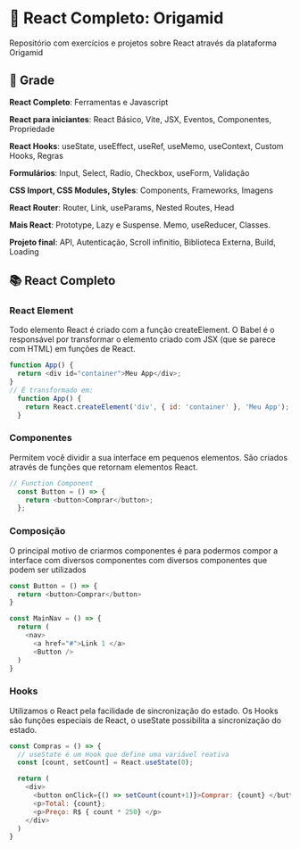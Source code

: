 # 📓 React Completo: Origamid
Repositório com exercícios e projetos sobre React através da plataforma Origamid

## 📍 Grade
**React Completo**: Ferramentas e Javascript

**React para iniciantes**: React Básico, Vite, JSX, Eventos, Componentes, Propriedade 

**React Hooks**: useState, useEffect, useRef, useMemo, useContext, Custom Hooks, Regras

**Formulários**: Input, Select, Radio, Checkbox, useForm, Validação 

**CSS Import, CSS Modules, Styles**: Components, Frameworks, Imagens

**React Router**: Router, Link, useParams, Nested Routes, Head 

**Mais React**: Prototype, Lazy e Suspense. Memo, useReducer, Classes. 

**Projeto final**: API, Autenticação, Scroll infinitio, Biblioteca Externa, Build, Loading

## 📚 React Completo 
### React Element
 Todo elemento React é criado com a função createElement. O Babel é o responsável por transformar o elemento criado com JSX (que se parece com HTML) em funções de React.

```js
function App() {
  return <div id="container">Meu App</div>;
}
// É transformado em:
  function App() {
    return React.createElement('div', { id: 'container' }, 'Meu App');
  }
```

### Componentes 
Permitem você dividir a sua interface em pequenos elementos. São criados através de funções que retornam elementos React.

```js
// Function Component
  const Button = () => {
    return <button>Comprar</button>;
  };
```

### Composição
O principal motivo de criarmos componentes é para podermos compor a interface com diversos componentes com diversos componentes que podem ser utilizados 

```js
const Button = () => { 
  return <button>Comprar</button>
}

const MainNav = () => { 
  return (
    <nav>
      <a href="#">Link 1 </a>
      <Button />
  )
}
```

### Hooks
Utilizamos o React pela facilidade de sincronização do estado. Os Hooks são funções especiais de React, o useState possibilita a sincronização do estado. 

```js
const Compras = () => { 
  // useState é um Hook que define uma variável reativa
  const [count, setCount] = React.useState(0); 

  return (
    <div>
      <button onClick={() => setCount(count+1)}>Comprar: {count} </button>
      <p>Total: {count}; 
      <p>Preço: R$ { count * 250} </p>
    </div>
  )
}